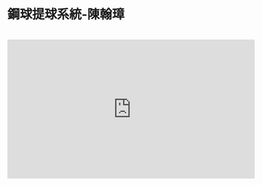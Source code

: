 # 鋼球提球系統-陳翰璋

# <iframe width="560" height="315" src="https://www.youtube.com/embed/LrFzgNa2AIs" frameborder="0" allow="autoplay; encrypted-media" allowfullscreen></iframe>


